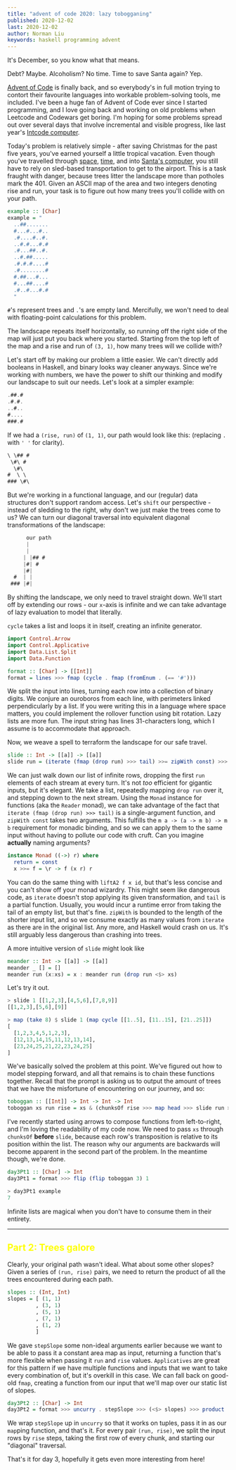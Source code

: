```yaml
---
title: "advent of code 2020: lazy tobogganing"
published: 2020-12-02
last: 2020-12-02
author: Norman Liu
keywords: haskell programming advent 
---
```


It's December, so you know what that means.

Debt? Maybe. Alcoholism? No time. Time to save Santa again? Yep.

[Advent of Code](https://adventofcode.com) is finally back, and so everybody's in full motion trying to contort their favourite languages into workable problem-solving tools, me included. I've been a huge fan of Advent of Code ever since I started programming, and I love going back and working on old problems when Leetcode and Codewars get boring. I'm hoping for some problems spread out over several days that involve incremental and visible progress, like last year's [Intcode computer](https://adventofcode.com/2019/day/2).

Today's problem is relatively simple - after saving Christmas for the past five years, you've earned yourself a little tropical vacation. Even though you've travelled through [space](https://adventofcode.com/2019/day/1), [time](https://adventofcode.com/2018/day/1), and into [Santa's computer](https://adventofcode.com/2017/day/1), you still have to rely on sled-based transportation to get to the airport. This is a task fraught with danger, because trees litter the landscape more than potholes mark the 401. Given an ASCII map of the area and two integers denoting rise and run, your task is to figure out how many trees you'll collide with on your path.

```haskell
example :: [Char]
example = "
  ..##.......
  #...#...#..
  .#....#..#.
  ..#.#...#.#
  .#...##..#.
  ..#.##.....
  .#.#.#....#
  .#........#
  #.##...#...
  #...##....#
  .#..#...#.#
  "
```
`#`'s represent trees and `.`'s are empty land. Mercifully, we won't need to deal with floating-point calculations for this problem.

The landscape repeats itself horizontally, so running off the right side of the map will just put you back where you started. Starting from the top left of the map and a rise and run of `(3, 1)`, how many trees will we collide with?

Let's start off by making our problem a little easier. We can't directly add booleans in Haskell, and binary looks way cleaner anyways. Since we're working with numbers, we have the power to shift our thinking and modify our landscape to suit our needs. Let's look at a simpler example:

```rust
.##.#
.#.#.
..#..
#....
###.#
```

If we had a `(rise, run)` of `(1, 1)`, our path would look like this: (replacing `.` with `' '` for clarity).
```rust
\ \## #
 \#\ # 
  \#\  
#  \ \ 
### \#\
```

But we're working in a functional language, and our (regular) data structures don't support random access. Let's `shift` our perspective - instead of sledding to the right, why don't we just make the trees come to us? We can turn our diagonal traversal into equivalent diagonal transformations of the landscape:

``` rust
      our path
      |
      |
     | |## #
     |#| # 
     |#|  
  #  | | 
 ### |#|
```

By shifting the landscape, we only need to travel straight down. We'll start off by extending our rows - our `x`-axis is infinite and we can take advantage of lazy evaluation to model that literally.

`cycle` takes a list and loops it in itself, creating an infinite generator.

``` haskell
import Control.Arrow
import Control.Applicative
import Data.List.Split
import Data.Function

format :: [Char] -> [[Int]]
format = lines >>> fmap (cycle . fmap (fromEnum . (== '#')))
```

We split the input into lines, turning each row into a collection of binary digits. We conjure an ouroboros from each line, with perimeters linked perpendicularly by a list. If you were writing this in a language where space matters, you could implement the rollover function using bit rotation. Lazy lists are more fun. The input string has lines 31-characters long, which I assume is to accommodate that approach.

Now, we weave a spell to terraform the landscape for our safe travel.

``` haskell
slide :: Int -> [[a]] -> [[a]]
slide run = (iterate (fmap (drop run) >>> tail) >>= zipWith const) >>> fmap head
```

We can just walk down our list of infinite rows, dropping the first `run` elements of each stream at every turn. It's not *too* efficient for gigantic inputs, but it's elegant. We take a list, repeatedly mapping `drop run` over it, and stepping down to the next stream. Using the `Monad` instance for functions (aka the `Reader` monad), we can take advantage of the fact that `iterate (fmap (drop run) >>> tail)` is a single-argument function, and `zipWith const` takes two arguments. This fulfills the `m a -> (a -> m b) -> m b` requirement for monadic binding, and so we can apply them to the same input without having to pollute our code with cruft. Can you imagine **actually** naming arguments?

``` haskell
instance Monad ((->) r) where
  return = const
  x >>= f = \r -> f (x r) r
```

You can do the same thing with `liftA2 f x id`, but that's less concise and you can't show off your monad wizardry. This might seem like dangerous code, as `iterate` doesn't stop applying its given transformation, and `tail` is a partial function. Usually, you would incur a runtime error from taking the tail of an empty list, but that's fine. `zipWith` is bounded to the length of the shorter input list, and so we consume exactly as many values from `iterate` as there are in the original list. Any more, and Haskell would crash on us. It's still arguably less dangerous than crashing into trees.

A more intuitive version of `slide` might look like

``` haskell
meander :: Int -> [[a]] -> [[a]]
meander _ [] = []
meander run (x:xs) = x : meander run (drop run <$> xs)
```

Let's try it out.

```haskell
> slide 1 [[1,2,3],[4,5,6],[7,8,9]]
[[1,2,3],[5,6],[9]]

> map (take 8) $ slide 1 (map cycle [[1..5], [11..15], [21..25]])
[
  [1,2,3,4,5,1,2,3],
  [12,13,14,15,11,12,13,14],
  [23,24,25,21,22,23,24,25]
]
```

We've basically solved the problem at this point. We've figured out how to model stepping forward, and all that remains is to chain these functions together. Recall that the prompt is asking us to output the amount of trees that we have the misfortune of encountering on our journey, and so:

``` haskell
toboggan :: [[Int]] -> Int -> Int -> Int   
toboggan xs run rise = xs & (chunksOf rise >>> map head >>> slide run >>> map head >>> sum)
```
I've recently started using arrows to compose functions from left-to-right, and I'm loving the readability of my code now. We need to pass `xs` through `chunksOf` **before** `slide`, because each row's transposition is relative to its position within the list. The reason why our arguments are backwards will become apparent in the second part of the problem. In the meantime though, we're done.

``` haskell
day3Pt1 :: [Char] -> Int
day3Pt1 = format >>> flip (flip toboggan 3) 1

> day3Pt1 example
7
```
Infinite lists are magical when you don't have to consume them in their entirety.

---
<h2 style="color:yellow">Part 2: Trees galore</h2>

Clearly, your original path wasn't ideal. What about some other slopes? Given a series of `(run, rise)` pairs, we need to return the product of all the trees encountered during each path.

```haskell
slopes :: (Int, Int)
slopes = [ (1, 1)
         , (3, 1)
         , (5, 1)
         , (7, 1)
         , (1, 2)
         ]
```

We gave `stepSlope` some non-ideal arguments earlier because we want to be able to pass it a constant area map as input, returning a function that's more flexible when passing it `run` and `rise` values. `Applicatives` are great for this pattern if we have multiple functions and inputs that we want to take every combination of, but it's overkill in this case. We can fall back on good-old `fmap`, creating a function from our input that we'll map over our static list of slopes.

```haskell
day3Pt2 :: [Char] -> Int
day3Pt2 = format >>> uncurry . stepSlope >>> (<$> slopes) >>> product
```

We wrap `stepSlope` up in `uncurry` so that it works on tuples, pass it in as our `map`ping function, and that's it. For every pair `(run, rise)`, we split the input rows by `rise` steps, taking the first row of every chunk, and starting our "diagonal" traversal. 

That's it for day 3, hopefully it gets even more interesting from here!


